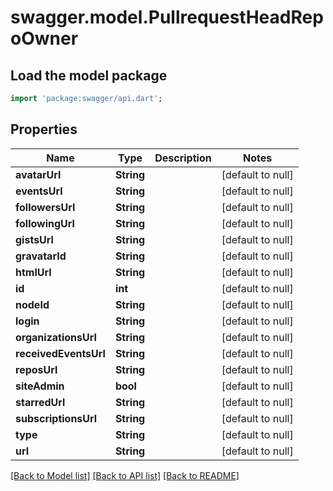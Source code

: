 # swagger.model.PullrequestHeadRepoOwner

## Load the model package
```dart
import 'package:swagger/api.dart';
```

## Properties
Name | Type | Description | Notes
------------ | ------------- | ------------- | -------------
**avatarUrl** | **String** |  | [default to null]
**eventsUrl** | **String** |  | [default to null]
**followersUrl** | **String** |  | [default to null]
**followingUrl** | **String** |  | [default to null]
**gistsUrl** | **String** |  | [default to null]
**gravatarId** | **String** |  | [default to null]
**htmlUrl** | **String** |  | [default to null]
**id** | **int** |  | [default to null]
**nodeId** | **String** |  | [default to null]
**login** | **String** |  | [default to null]
**organizationsUrl** | **String** |  | [default to null]
**receivedEventsUrl** | **String** |  | [default to null]
**reposUrl** | **String** |  | [default to null]
**siteAdmin** | **bool** |  | [default to null]
**starredUrl** | **String** |  | [default to null]
**subscriptionsUrl** | **String** |  | [default to null]
**type** | **String** |  | [default to null]
**url** | **String** |  | [default to null]

[[Back to Model list]](../README.md#documentation-for-models) [[Back to API list]](../README.md#documentation-for-api-endpoints) [[Back to README]](../README.md)

